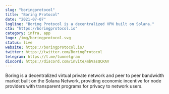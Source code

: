 ```yaml
---
slug: "boringprotocol"
title: "Boring Protocol"
date: "2021-07-07"
logline: "Boring Protocol is a decentralized VPN built on Solana."
cta: "https://boringprotocol.io"
category: infra, app
logo: /img/boringprotocol.svg
status: live
website: https://boringprotocol.io/
twitter: https://twitter.com/BoringProtocol
telegram: https://t.me/tunnelgram
discord: https://discord.com/invite/mbVasQCRAV
---
```

Boring is a decentralized virtual private network and peer to peer bandwidth market built on the Solana Network, providing economic incentive for node providers with transparent programs for privacy to network users.

